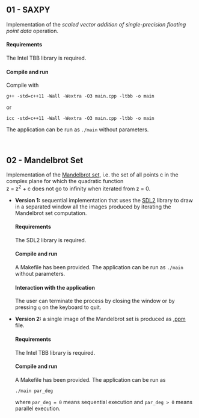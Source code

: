 ## 01 - SAXPY
Implementation of the *scaled vector addition of single-precision floating point data* operation.

#### Requirements
The Intel TBB library is required.

#### Compile and run
Compile with

```g++ -std=c++11 -Wall -Wextra -O3 main.cpp -ltbb -o main```

or

```icc -std=c++11 -Wall -Wextra -O3 main.cpp -ltbb -o main```

The application can be run as ```./main``` without parameters.

<br>

## 02 - Mandelbrot Set
Implementation of the [Mandelbrot set](https://en.wikipedia.org/wiki/Mandelbrot_set), i.e. the set of all points c in the complex plane for which the quadratic function   
z = z<sup>2</sup> + c does not go to infinity when iterated from z = 0. <ul><li><b>Version 1:</b> sequential implementation that uses the [SDL2](https://wiki.libsdl.org/) library to draw in a separated window all the images produced by iterating the Mandelbrot set computation.
#### Requirements
The SDL2 library is required.
#### Compile and run
A Makefile has been provided. The application can be run as ```./main``` without parameters.
#### Interaction with the application
The user can terminate the process by closing the window or by pressing ```q``` on the keyboard to quit.</li><li><b>Version 2:</b> a single image of the Mandelbrot set is produced as [.ppm](http://paulbourke.net/dataformats/ppm/) file.
#### Requirements
The Intel TBB library is required.
#### Compile and run
A Makefile has been provided. The application can be run as

```./main par_deg```

where ```par_deg = 0``` means sequential execution and ```par_deg > 0``` means parallel execution.</li></ul>